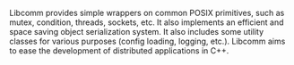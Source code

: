 Libcomm provides simple wrappers on common POSIX primitives, such as mutex, condition, threads, sockets, etc. It also implements an efficient and space saving object serialization system. It also includes some utility classes for various purposes (config loading, logging, etc.). Libcomm aims to ease the development of distributed applications in C++.